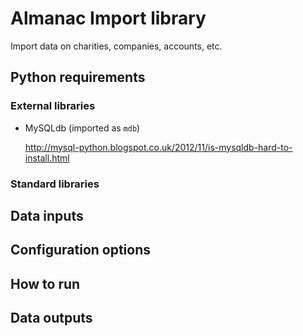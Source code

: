 Almanac Import library
==========================

Import data on charities, companies, accounts, etc. 

Python requirements
-------------------

### External libraries

-	MySQLdb (imported as `mdb`)

	<http://mysql-python.blogspot.co.uk/2012/11/is-mysqldb-hard-to-install.html>

### Standard libraries


Data inputs
-----------



Configuration options
---------------------


How to run
----------


Data outputs
------------
